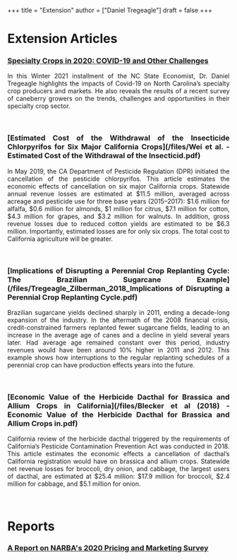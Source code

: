 +++
title = "Extension"
author = ["Daniel Tregeagle"]
draft = false
+++

<style>
body {
text-align: justify}
</style>

# Extension Articles

### [Specialty Crops in 2020: COVID-19 and Other Challenges](/files/Specialty-Crops-in-2020-COVID-19-and-Other-Challenges.pdf)

In this Winter 2021 installment of the NC State Economist, Dr. Daniel Tregeagle highlights the impacts of Covid-19 on North Carolina’s specialty crop producers and markets. He also reveals the results of a recent survey of caneberry growers on the trends, challenges and opportunities in their specialty crop sector.

<br>

### [Estimated Cost of the Withdrawal of the Insecticide Chlorpyrifos for Six Major California Crops](/files/Wei et al. - Estimated Cost of the Withdrawal of the Insecticid.pdf)

In May 2019, the CA Department of Pesticide Regulation (DPR) initiated the cancellation of the pesticide chlorpyrifos. This article estimates the economic effects of cancellation on six major California crops. Statewide annual revenue losses are estimated at \$11.5 million, averaged across acreage and pesticide use for three base years (2015–2017): \$1.6 million for alfalfa, \$0.6 million for almonds, \$1 million for citrus, \$7.1 million for cotton, \$4.3 million for grapes, and \$3.2 million for walnuts. In addition, gross revenue losses due to reduced cotton yields are estimated to be \$6.3 million. Importantly, estimated losses are for only six crops. The total cost to California agriculture will be greater.

<br>

### [Implications of Disrupting a Perennial Crop Replanting Cycle: The Brazilian Sugarcane Example](/files/Tregeagle_Zilberman_2018_Implications of Disrupting a Perennial Crop Replanting Cycle.pdf)

Brazilian sugarcane yields declined sharply in 2011, ending a decade-long expansion of the industry. In the aftermath of the 2008 financial crisis, credit-constrained farmers replanted fewer sugarcane fields, leading to an increase in the average age of canes and a decline in yield several years later. Had average age remained constant over this period, industry revenues would have been around 10% higher in 2011 and 2012. This example shows how interruptions to the regular replanting schedules of a perennial crop can have production effects years into the future.

<br>

### [Economic Value of the Herbicide Dacthal for Brassica and Allium Crops in California](/files/Blecker et al (2018) - Economic Value of the Herbicide Dacthal for Brassica and Allium Crops in.pdf)

California review of the herbicide dacthal triggered by the requirements of California’s Pesticide Contamination Prevention Act was conducted in 2018. This article estimates the economic effects a cancellation of dacthal’s California registration would have on brassica and allium crops. Statewide net revenue losses for broccoli, dry onion, and cabbage, the largest users of dacthal, are estimated at \$25.4 million: \$17.9 million for broccoli, \$2.4 million for cabbage, and $5.1 million for onion.

<br>

# Reports

### [A Report on NARBA's 2020 Pricing and Marketing Survey](/files/2020-Caneberry-Pricing-Survey-Report-Nov.pdf)

